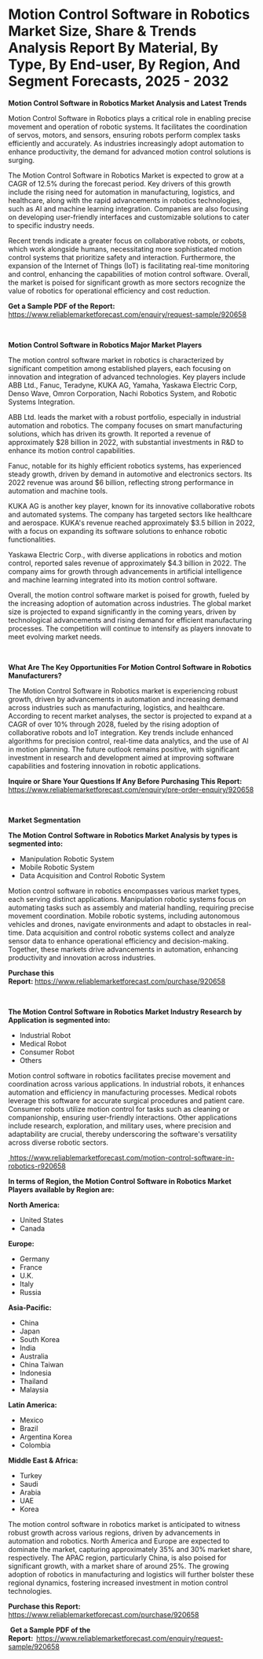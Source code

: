 <p><h1>Motion Control Software in Robotics Market Size, Share & Trends Analysis Report By Material, By Type, By End-user, By Region, And Segment Forecasts, 2025 - 2032</h1></p><p><strong>Motion Control Software in Robotics Market Analysis and Latest Trends</strong></p>
<p><p>Motion Control Software in Robotics plays a critical role in enabling precise movement and operation of robotic systems. It facilitates the coordination of servos, motors, and sensors, ensuring robots perform complex tasks efficiently and accurately. As industries increasingly adopt automation to enhance productivity, the demand for advanced motion control solutions is surging.</p><p>The Motion Control Software in Robotics Market is expected to grow at a CAGR of 12.5% during the forecast period. Key drivers of this growth include the rising need for automation in manufacturing, logistics, and healthcare, along with the rapid advancements in robotics technologies, such as AI and machine learning integration. Companies are also focusing on developing user-friendly interfaces and customizable solutions to cater to specific industry needs. </p><p>Recent trends indicate a greater focus on collaborative robots, or cobots, which work alongside humans, necessitating more sophisticated motion control systems that prioritize safety and interaction. Furthermore, the expansion of the Internet of Things (IoT) is facilitating real-time monitoring and control, enhancing the capabilities of motion control software. Overall, the market is poised for significant growth as more sectors recognize the value of robotics for operational efficiency and cost reduction.</p></p>
<p><strong>Get a Sample PDF of the Report:&nbsp;</strong> <a href="https://www.reliablemarketforecast.com/enquiry/request-sample/920658?utm_campaign=2889&utm_medium=2&utm_source=Github&utm_content=ia&utm_term=18042025&utm_id=motion-control-software-in-robotics">https://www.reliablemarketforecast.com/enquiry/request-sample/920658</a></p>
<p>&nbsp;</p>
<p><strong>Motion Control Software in Robotics Major Market Players</strong></p>
<p><p>The motion control software market in robotics is characterized by significant competition among established players, each focusing on innovation and integration of advanced technologies. Key players include ABB Ltd., Fanuc, Teradyne, KUKA AG, Yamaha, Yaskawa Electric Corp, Denso Wave, Omron Corporation, Nachi Robotics System, and Robotic Systems Integration.</p><p>ABB Ltd. leads the market with a robust portfolio, especially in industrial automation and robotics. The company focuses on smart manufacturing solutions, which has driven its growth. It reported a revenue of approximately $28 billion in 2022, with substantial investments in R&D to enhance its motion control capabilities.</p><p>Fanuc, notable for its highly efficient robotics systems, has experienced steady growth, driven by demand in automotive and electronics sectors. Its 2022 revenue was around $6 billion, reflecting strong performance in automation and machine tools.</p><p>KUKA AG is another key player, known for its innovative collaborative robots and automated systems. The company has targeted sectors like healthcare and aerospace. KUKA's revenue reached approximately $3.5 billion in 2022, with a focus on expanding its software solutions to enhance robotic functionalities.</p><p>Yaskawa Electric Corp., with diverse applications in robotics and motion control, reported sales revenue of approximately $4.3 billion in 2022. The company aims for growth through advancements in artificial intelligence and machine learning integrated into its motion control software.</p><p>Overall, the motion control software market is poised for growth, fueled by the increasing adoption of automation across industries. The global market size is projected to expand significantly in the coming years, driven by technological advancements and rising demand for efficient manufacturing processes. The competition will continue to intensify as players innovate to meet evolving market needs.</p></p>
<p>&nbsp;</p>
<p><strong>What Are The Key Opportunities For Motion Control Software in Robotics Manufacturers?</strong></p>
<p><p>The Motion Control Software in Robotics market is experiencing robust growth, driven by advancements in automation and increasing demand across industries such as manufacturing, logistics, and healthcare. According to recent market analyses, the sector is projected to expand at a CAGR of over 10% through 2028, fueled by the rising adoption of collaborative robots and IoT integration. Key trends include enhanced algorithms for precision control, real-time data analytics, and the use of AI in motion planning. The future outlook remains positive, with significant investment in research and development aimed at improving software capabilities and fostering innovation in robotic applications.</p></p>
<p><strong>Inquire or Share Your Questions If Any Before Purchasing This Report:</strong> <a href="https://www.reliablemarketforecast.com/enquiry/pre-order-enquiry/920658?utm_campaign=2889&utm_medium=2&utm_source=Github&utm_content=ia&utm_term=18042025&utm_id=motion-control-software-in-robotics">https://www.reliablemarketforecast.com/enquiry/pre-order-enquiry/920658</a></p>
<p>&nbsp;</p>
<p><strong>Market Segmentation</strong></p>
<p><strong>The Motion Control Software in Robotics Market Analysis by types is segmented into:</strong></p>
<p><ul><li>Manipulation Robotic System</li><li>Mobile Robotic System</li><li>Data Acquisition and Control Robotic System</li></ul></p>
<p><p>Motion control software in robotics encompasses various market types, each serving distinct applications. Manipulation robotic systems focus on automating tasks such as assembly and material handling, requiring precise movement coordination. Mobile robotic systems, including autonomous vehicles and drones, navigate environments and adapt to obstacles in real-time. Data acquisition and control robotic systems collect and analyze sensor data to enhance operational efficiency and decision-making. Together, these markets drive advancements in automation, enhancing productivity and innovation across industries.</p></p>
<p><strong>Purchase this Report:&nbsp;</strong><a href="https://www.reliablemarketforecast.com/purchase/920658?utm_campaign=2889&utm_medium=2&utm_source=Github&utm_content=ia&utm_term=18042025&utm_id=motion-control-software-in-robotics">https://www.reliablemarketforecast.com/purchase/920658</a></p>
<p>&nbsp;</p>
<p><strong>The Motion Control Software in Robotics Market Industry Research by Application is segmented into:</strong></p>
<p><ul><li>Industrial Robot</li><li>Medical Robot</li><li>Consumer Robot</li><li>Others</li></ul></p>
<p><p>Motion control software in robotics facilitates precise movement and coordination across various applications. In industrial robots, it enhances automation and efficiency in manufacturing processes. Medical robots leverage this software for accurate surgical procedures and patient care. Consumer robots utilize motion control for tasks such as cleaning or companionship, ensuring user-friendly interactions. Other applications include research, exploration, and military uses, where precision and adaptability are crucial, thereby underscoring the software's versatility across diverse robotic sectors.</p></p>
<p><a href="https://www.reliablemarketforecast.com/motion-control-software-in-robotics-r920658?utm_campaign=2889&utm_medium=2&utm_source=Github&utm_content=ia&utm_term=18042025&utm_id=motion-control-software-in-robotics">&nbsp;https://www.reliablemarketforecast.com/motion-control-software-in-robotics-r920658</a></p>
<p><strong>In terms of Region, the Motion Control Software in Robotics Market Players available by Region are:</strong></p>
<p>
    <p> <strong> North America: </strong>
        <ul>
            <li>United States</li>
            <li>Canada</li>
        </ul>
        </p> 
    <p> <strong> Europe: </strong>
        <ul>
            <li>Germany</li>
            <li>France</li>
            <li>U.K.</li>
            <li>Italy</li>
            <li>Russia</li>
        </ul>
        </p> 
    <p> <strong> Asia-Pacific: </strong>
        <ul>
            <li>China</li>
            <li>Japan</li>
            <li>South Korea</li>
            <li>India</li>
            <li>Australia</li>
            <li>China Taiwan</li>
            <li>Indonesia</li>
            <li>Thailand</li>
            <li>Malaysia</li>
        </ul>
        </p> 
    <p> <strong> Latin America: </strong>
        <ul>
            <li>Mexico</li>
            <li>Brazil</li>
            <li>Argentina Korea</li>
            <li>Colombia</li>
        </ul>
        </p> 
    <p> <strong> Middle East & Africa: </strong>
        <ul>
            <li>Turkey</li>
            <li>Saudi</li>
            <li>Arabia</li>
            <li>UAE</li>
            <li>Korea</li>
        </ul>
    </p>
    </p>
<p><p>The motion control software in robotics market is anticipated to witness robust growth across various regions, driven by advancements in automation and robotics. North America and Europe are expected to dominate the market, capturing approximately 35% and 30% market share, respectively. The APAC region, particularly China, is also poised for significant growth, with a market share of around 25%. The growing adoption of robotics in manufacturing and logistics will further bolster these regional dynamics, fostering increased investment in motion control technologies.</p></p>
<p><strong>Purchase this Report: </strong><a href="https://www.reliablemarketforecast.com/purchase/920658?utm_campaign=2889&utm_medium=2&utm_source=Github&utm_content=ia&utm_term=18042025&utm_id=motion-control-software-in-robotics">https://www.reliablemarketforecast.com/purchase/920658</a></p>
<p>&nbsp;<strong>Get a Sample PDF of the Report:&nbsp;&nbsp;</strong><a href="https://www.reliablemarketforecast.com/enquiry/request-sample/920658?utm_campaign=2889&utm_medium=2&utm_source=Github&utm_content=ia&utm_term=18042025&utm_id=motion-control-software-in-robotics">https://www.reliablemarketforecast.com/enquiry/request-sample/920658</a></p>
<p><strong></strong></p>
<p><p></p><p></p><p></p></p>